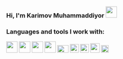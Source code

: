 ### Hi, I'm Karimov Muhammaddiyor <img src="https://media.giphy.com/media/hvRJCLFzcasrR4ia7z/giphy.gif" width="30px">

### Languages and tools I work with: <br />
<code><img src="https://upload.wikimedia.org/wikipedia/commons/thumb/6/61/HTML5_logo_and_wordmark.svg/2048px-HTML5_logo_and_wordmark.svg.png" width="30px"></code>
<code><img src="https://cdn.freebiesupply.com/logos/large/2x/css3-logo-png-transparent.png" width="30px"></code>
<code><img src="https://cdn.freebiesupply.com/logos/large/2x/sass-1-logo-png-transparent.png" width="30px"></code>
<code><img src="https://upload.wikimedia.org/wikipedia/commons/thumb/b/b2/Bootstrap_logo.svg/2560px-Bootstrap_logo.svg.png" width="30px"></code>
<code><img src="https://cdn.cdnlogo.com/logos/t/58/tailwindcss.svg" width="30px"  height="20px"></code>
<code><img src="https://upload.wikimedia.org/wikipedia/commons/6/6a/JavaScript-logo.png" width="23px"></code>
<code><img src="https://cdn.freebiesupply.com/logos/large/2x/react-1-logo-png-transparent.png" width="23px"></code>
<code><img src="https://git-scm.com/images/logos/downloads/Git-Icon-1788C.png" width="25px"></code>
<code><img src="https://github.githubassets.com/images/modules/logos_page/GitHub-Mark.png" width="20px"></code>
